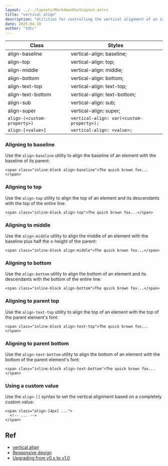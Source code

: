 ```yaml
---
layout: ../../layouts/MarkdownPostLayout.astro
title: "vertical align"
description: "Utilities for controlling the vertical alignment of an inline or table-cell box."
date: 2025-04-10
author: "tdtc"
---
```


|Class|Styles|
|-|-|
|align-baseline|vertical-align: baseline;|
|align-top|vertical-align: top;|
|align-middle|vertical-align: middle;|
|align-bottom|vertical-align: bottom;|
|align-text-top|vertical-align: text-top;|
|align-text-bottom|vertical-align: text-bottom;|
|align-sub|vertical-align: sub;|
|align-super|vertical-align: super;|
|`align-(<custom-property>)`|`vertical-align: var(<custom-property>);`|
|`align-[<value>]`|`vertical-align: <value>;`|

### Aligning to baseline
Use the <code>align-baseline</code> utility to align the baseline of an element with the baseline of its parent:
```
<span class="inline-block align-baseline">The quick brown fox...</span>
```

### Aligning to top
Use the <code>align-top</code> utility to align the top of an element and its descendants with the top of the entire line:
```
<span class="inline-block align-top">The quick brown fox...</span>
```

### Aligning to middle
Use the <code>align-middle</code> utility to align the middle of 
an element with the baseline plus half the x-height of the parent:
```
<span class="inline-block align-middle">The quick brown fox...</span>
```

### Aligning to bottom
Use the <code>align-bottom</code> utility to align the bottom of 
an element and its descendants with the bottom of the entire line:
```
<span class="inline-block align-bottom">The quick brown fox...</span>
```

### Aligning to parent top
Use the <code>align-text-top</code> utility to align the top of 
an element with the top of the parent element's font:
```
<span class="inline-block align-text-top">The quick brown fox...</span>
```

### Aligning to parent bottom
Use the <code>align-text-bottom</code> utility to align the bottom of 
an element with the bottom of the parent element's font:
```
<span class="inline-block align-text-bottom">The quick brown fox...</span>
```

### Using a custom value
Use the <code>align-[<value>]</code> syntax to set the vertical alignment based on a completely custom value:
```
<span class="align-[4px] ...">
  <!-- ... -->
</span>
```

## Ref
- [vertical align](https://tailwindcss.com/docs/vertical-align)
- [Responsive design](https://tailwindcss.com/docs/vertical-align#responsive-design)
- [Upgrading from v0.x to v1.0](https://v1.tailwindcss.com/docs/upgrading-to-v1)
